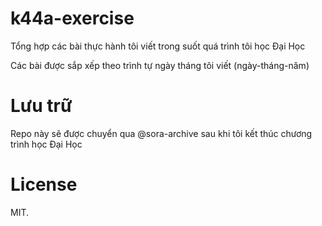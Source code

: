 # k44a-exercise
Tổng hợp các bài thực hành tôi viết trong suốt quá trình tôi học Đại Học

Các bài được sắp xếp theo trình tự ngày tháng tôi viết (ngày-tháng-năm)

# Lưu trữ
Repo này sẽ được chuyển qua @sora-archive sau khi tôi kết thúc chương trình học
Đại Học

# License
MIT.
